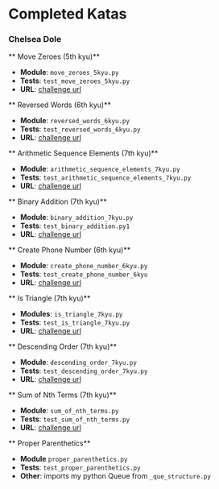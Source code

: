 
# Completed Katas
### Chelsea Dole

** Move Zeroes (5th kyu)**

- **Module**: `move_zeroes_5kyu.py`
- **Tests**: `test_move_zeroes_5kyu.py`
- **URL**: [challenge url](https://www.codewars.com/kata/52597aa56021e91c93000cb0)

** Reversed Words (6th kyu)**

- **Module**: `reversed_words_6kyu.py`
- **Tests**: `test_reversed_words_6kyu.py`
- **URL**: [challenge url](https://www.codewars.com/kata/51c8991dee245d7ddf00000e)

** Arithmetic Sequence Elements (7th kyu)**

- **Module**: `arithmetic_sequence_elements_7kyu.py`
- **Tests**: `test_arithmetic_sequence_elements_7kyu.py`
- **URL**: [challenge url](https://www.codewars.com/kata/55caf1fd8063ddfa8e000018)

** Binary Addition (7th kyu)**

- **Module**: `binary_addition_7kyu.py`
- **Tests**: `test_binary_addition.py1`
- **URL**: [challenge url](https://www.codewars.com/kata/551f37452ff852b7bd000139)

** Create Phone Number (6th kyu)**

- **Module**: `create_phone_number_6kyu.py`
- **Tests**: `test_create_phone_number_6kyu`
- **URL**: [challenge url](https://www.codewars.com/kata/525f50e3b73515a6db000b83)

** Is Triangle (7th kyu)**

- **Modules**: `is_triangle_7kyu.py`
- **Tests**: `test_is_triangle_7kyu.py`
- **URL**: [challenge url](https://www.codewars.com/kata/56606694ec01347ce800001b)

** Descending Order (7th kyu)**

- **Module**: `descending_order_7kyu.py`
- **Tests**: `test_descending_order_7kyu.py`
- **URL**: [challenge url](https://www.codewars.com/kata/5467e4d82edf8bbf40000155)

** Sum of Nth Terms (7th kyu)**

- **Module**: `sum_of_nth_terms.py`
- **Tests**: `test_sum_of_nth_terms.py`
- **URL**: [challenge url](http://www.codewars.com/kata/sum-of-the-first-nth-term-of-series/train/python)

** Proper Parenthetics**

- **Module** `proper_parenthetics.py`
- **Tests**: `test_proper_parenthetics.py`
- **Other**: imports my python Queue from `_que_structure.py`
